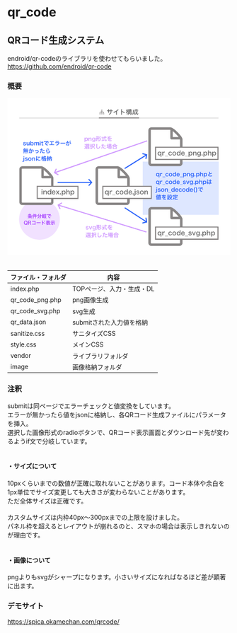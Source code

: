 # qr_code
## QRコード生成システム
endroid/qr-codeのライブラリを使わせてもらいました。<br>https://github.com/endroid/qr-code

### <strong>概要</strong>
![サイト構成図](QR_code_root.png)
<br><br>

|ファイル・フォルダ |内容
|--|--
|index.php | TOPページ、入力・生成・DL
|qr_code_png.php |png画像生成
|qr_code_svg.php |svg生成
|qr_data.json |submitされた入力値を格納
|sanitize.css |サニタイズCSS
|style.css |メインCSS
|vendor |ライブラリフォルダ
|image |画像格納フォルダ

### <strong>注釈</strong>
submitは同ページでエラーチェックと値変換をしています。<br>
エラーが無かったら値をjsonに格納し、各QRコード生成ファイルにパラメータを挿入。<br>選択した画像形式のradioボタンで、QRコード表示画面とダウンロード先が変わるようif文で分岐しています。<br><br>
#### ・サイズについて
10pxくらいまでの数値が正確に取れないことがあります。コード本体や余白を1px単位でサイズ変更しても大きさが変わらないことがあります。<br>ただ全体サイズは正確です。<br><br>
カスタムサイズは内枠40px〜300pxまでの上限を設けました。<br>パネル枠を超えるとレイアウトが崩れるのと、スマホの場合は表示しきれないのが理由です。<br><br>
#### ・画像について
pngよりもsvgがシャープになります。小さいサイズになればなるほど差が顕著に出ます。<br>
### <strong>デモサイト</strong>
https://spica.okamechan.com/qrcode/
















